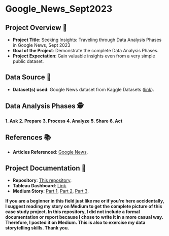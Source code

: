 # Google_News_Sept2023


## Project Overview 📝

- **Project Title**: Seeking Insights: Traveling through Data Analysis Phases in Google News, Sept 2023
- **Goal of the Project**: Demonstrate the complete Data Analysis Phases.
- **Project Expectation**: Gain valuable insights even from a very simple public dataset.

## Data Source 📁

- **Dataset(s) used**: Google News dataset from Kaggle Datasets ([link](https://www.kaggle.com/datasets/crxxom/daily-google-news/data)).

## Data Analysis Phases 🕵️‍

**1. Ask**
**2. Prepare**
**3. Process**
**4. Analyze**
**5. Share**
**6. Act**

## References 📚

- **Articles Referenced**: [Google News](https://en.wikipedia.org/wiki/Google_News).

## Project Documentation 📑

- **Repository**: [This repository](https://github.com/ka-rouf/Google_News_Sept2023).
- **Tableau Dashboard**: [Link](https://public.tableau.com/app/profile/kurniawan.abdur.rouf/viz/Book1_16992475994790/Dashboard1).
- **Medium Story**: [Part 1](https://medium.com/stackademic/seeking-insights-traveling-through-data-analysis-phases-in-google-news-sept-2023-part-1-of-3-c85c6694c575), [Part 2](https://medium.com/stackademic/seeking-insights-traveling-through-data-analysis-phases-in-google-news-sept-2023-part-2-of-3-2d69d52c5023), [Part 3](https://medium.com/stackademic/seeking-insights-traveling-through-data-analysis-phases-in-google-news-sept-2023-part-3-of-3-65380a4dc041).

**If you are a beginner in this field just like me or if you're here accidentally, I suggest reading my story on Medium to get the complete picture of this case study project. In this repository, I did not include a formal documentation or report because I chose to write it in a more casual way. Therefore, I posted it on Medium. This is also to exercise my data storytelling skills. Thank you.**

